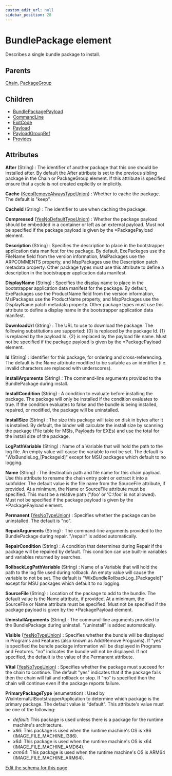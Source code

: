 ```yaml
---
custom_edit_url: null
sidebar_position: 28
---
```

# BundlePackage element
Describes a single bundle package to install.

## Parents
[Chain](chain.md), [PackageGroup](packagegroup.md)

## Children
* [BundlePackagePayload](bundlepackagepayload.md) 
* [CommandLine](commandline.md) 
* [ExitCode](exitcode.md) 
* [Payload](payload.md) 
* [PayloadGroupRef](payloadgroupref.md) 
* [Provides](provides.md) 

## Attributes
**After** (String)
  : The identifier of another package that this one should be installed after. By default the After attribute is set to the previous sibling package in the Chain or PackageGroup element. If this attribute is specified ensure that a cycle is not created explicitly or implicitly.

**Cache** ([KeepRemoveAlwaysTypeUnion](keepremovealwaystype.md 'Values of this type will either be "always", "keep", or "remove".'))
  : Whether to cache the package. The default is "keep".

**CacheId** (String)
  : The identifier to use when caching the package.

**Compressed** ([YesNoDefaultTypeUnion](yesnodefaulttype.md 'Values of this type will either be "default", "yes", or "no".'))
  : Whether the package payload should be embedded in a container or left as an external payload. Must not be specified if the package payload is given by the *PackagePayload element.

**Description** (String)
  : Specifies the description to place in the bootstrapper application data manifest for the package. By default, ExePackages use the FileName field from the version information, MsiPackages use the ARPCOMMENTS property, and MspPackages use the Description patch metadata property. Other package types must use this attribute to define a description in the bootstrapper application data manifest.

**DisplayName** (String)
  : Specifies the display name to place in the bootstrapper application data manifest for the package. By default, ExePackages use the ProductName field from the version information, MsiPackages use the ProductName property, and MspPackages use the DisplayName patch metadata property. Other package types must use this attribute to define a display name in the bootstrapper application data manifest.

**DownloadUrl** (String)
  : The URL to use to download the package. The following substitutions are supported:  {0} is replaced by the package Id. {1} is replaced by the payload Id. {2} is replaced by the payload file name.  Must not be specified if the package payload is given by the *PackagePayload element.

**Id** (String)
  : Identifier for this package, for ordering and cross-referencing. The default is the Name attribute modified to be suitable as an identifier (i.e. invalid characters are replaced with underscores).

**InstallArguments** (String)
  : The command-line arguments provided to the BundlePackage during install.

**InstallCondition** (String)
  : A condition to evaluate before installing the package. The package will only be installed if the condition evaluates to true. If the condition evaluates to false and the bundle is being installed, repaired, or modified, the package will be uninstalled.

**InstallSize** (String)
  : The size this package will take on disk in bytes after it is installed. By default, the binder will calculate the install size by scanning the package (File table for MSIs, Payloads for EXEs) and use the total for the install size of the package.

**LogPathVariable** (String)
  : Name of a Variable that will hold the path to the log file. An empty value will cause the variable to not be set. The default is "WixBundleLog_[PackageId]" except for MSU packages which default to no logging.

**Name** (String)
  : The destination path and file name for this chain payload. Use this attribute to rename the chain entry point or extract it into a subfolder. The default value is the file name from the SourceFile attribute, if provided. At a minimum, the Name or SourceFile attribute must be specified. This must be a relative path ('\foo' or 'C:\foo' is not allowed). Must not be specified if the package payload is given by the *PackagePayload element.

**Permanent** ([YesNoTypeUnion](yesnotype.md 'Values of this type will either be "yes"/"true" or "no"/"false".'))
  : Specifies whether the package can be uninstalled. The default is "no".

**RepairArguments** (String)
  : The command-line arguments provided to the BundlePackage during repair. "/repair" is added automatically.

**RepairCondition** (String)
  : A condition that determines during Repair if the package will be repaired by default. This condition can use built-in variables and variables returned by searches.

**RollbackLogPathVariable** (String)
  : Name of a Variable that will hold the path to the log file used during rollback. An empty value will cause the variable to not be set. The default is "WixBundleRollbackLog_[PackageId]" except for MSU packages which default to no logging.

**SourceFile** (String)
  : Location of the package to add to the bundle. The default value is the Name attribute, if provided. At a minimum, the SourceFile or Name attribute must be specified. Must not be specified if the package payload is given by the *PackagePayload element.

**UninstallArguments** (String)
  : The command-line arguments provided to the BundlePackage during uninstall. "/uninstall" is added automatically.

**Visible** ([YesNoTypeUnion](yesnotype.md 'Values of this type will either be "yes"/"true" or "no"/"false".'))
  : Specifies whether the bundle will be displayed in Programs and Features (also known as Add/Remove Programs). If "yes" is specified the bundle package information will be displayed in Programs and Features. "no" indicates the bundle will not be displayed. If not specified, the default is the value of the Permanent attribute.

**Vital** ([YesNoTypeUnion](yesnotype.md 'Values of this type will either be "yes"/"true" or "no"/"false".'))
  : Specifies whether the package must succeed for the chain to continue. The default "yes" indicates that if the package fails then the chain will fail and rollback or stop. If "no" is specified then the chain will continue even if the package reports failure.

**PrimaryPackageType** (enumeration)
  : Used by WixInternalUIBootstrapperApplication to determine which package is the primary package. The default value is "default". This attribute's value must be one of the following:
- *default*: This package is used unless there is a package for the runtime machine's architecture.
- *x86*: This package is used when the runtime machine's OS is x86 (IMAGE_FILE_MACHINE_I386).
- *x64*: This package is used when the runtime machine's OS is x64 (IMAGE_FILE_MACHINE_AMD64).
- *arm64*: This package is used when the runtime machine's OS is ARM64 (IMAGE_FILE_MACHINE_ARM64).


[Edit the schema for this page](https://github.com/wixtoolset/web/blob/master/src/xsd4/wix.xsd)